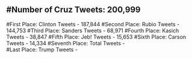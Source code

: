 #Number of Cruz Tweets: 200,999
---
#First Place: Clinton Tweets - 187,844
#Second Place: Rubio Tweets - 144,753
#Third Place: Sanders Tweets - 68,971
#Fourth Place: Kasich Tweets - 38,847
#Fifth Place: Jeb! Tweets - 15,653
#Sixth Place: Carson Tweets - 14,334
#Seventh Place: Total Tweets -  
#Last Place: Trump Tweets - 
